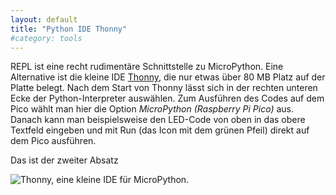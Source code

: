 ```yaml
---
layout: default
title: "Python IDE Thonny"
#category: tools
---
```


REPL ist eine recht rudimentäre Schnittstelle zu MicroPython. Eine Alternative ist die kleine IDE [Thonny](https://thonny.org), die nur etwas über 80 MB Platz auf der Platte belegt. Nach dem Start von Thonny lässt sich in der rechten unteren Ecke der Python-Interpreter auswählen. Zum Ausführen des Codes auf dem Pico wählt man hier die Option *MicroPython (Raspberry Pi Pico)* aus. Danach kann man beispielsweise den LED-Code von oben in das obere Textfeld eingeben und mit Run (das Icon mit dem grünen Pfeil) direkt auf dem Pico ausführen.


Das ist der zweiter Absatz

![Thonny, eine kleine IDE für MicroPython.](thonny.jpg)